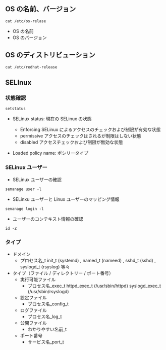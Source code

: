 ## OS の名前、バージョン

```shell
cat /etc/os-relase
```

- OS の名前
- OS のバージョン

## OS のディストリビューション

```shell
cat /etc/redhat-release
```

## SELInux

### 状態確認

```shell
setstatus
```

- SELinux status: 現在の SELinux の状態

  - Enforcing
    SELinux によるアクセスのチェックおよび制限が有効な状態
  - permissive
    アクセスのチェックはされるが制限はしない状態
  - disabled
    アクセスチェックおよび制限が無効な状態

- Loaded policy name: ポシリータイプ

 ### SELinux ユーザー

- SELinux ユーザーの確認

```shell
semanage user -l
```

- SELinxu ユーザーと Linux ユーザーのマッピング情報

```shell
senanage login -l
```

- ユーザーのコンテキスト情報の確認

```shell
id -Z
```

### タイプ

- ドメイン
  - プロセス名_t
    init_t (systemd) , named_t (nameed) , sshd_t (sshd) , syslogd_t (rsyslog) 等々
- タイプ（ファイル / ディレクトリー / ポート番号）
  - 実行可能ファイル
    - プロセス名_exec_t
      httpd_exec_t (/usr/sbin/httpd)
      syslogd_exec_t (/usr/sbin/rsyslogd)
  - 設定ファイル
    - プロセス名_config_t
  - ログファイル
    - プロセス名_log_t
  - 公開ファイル
    - わかりやすい名前_t
  - ポート番号
    - サービス名_port_t

